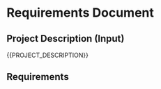 # Requirements Document

## Project Description (Input)

{{PROJECT_DESCRIPTION}}

## Requirements

<!-- Will be generated in /kiro:spec-requirements phase -->
